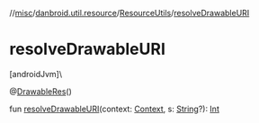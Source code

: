 //[misc](../../../index.md)/[danbroid.util.resource](../index.md)/[ResourceUtils](index.md)/[resolveDrawableURI](resolve-drawable-u-r-i.md)

# resolveDrawableURI

[androidJvm]\

@[DrawableRes](https://developer.android.com/reference/kotlin/androidx/annotation/DrawableRes.html)()

fun [resolveDrawableURI](resolve-drawable-u-r-i.md)(context: [Context](https://developer.android.com/reference/kotlin/android/content/Context.html), s: [String](https://kotlinlang.org/api/latest/jvm/stdlib/kotlin/-string/index.html)?): [Int](https://kotlinlang.org/api/latest/jvm/stdlib/kotlin/-int/index.html)
